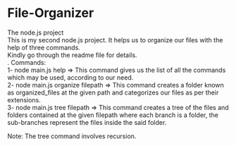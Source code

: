 # File-Organizer</br>
The node.js project</br>
This is my second node.js project. It helps us to organize our files with the help of three commands.</br>
Kindly go through the readme file for details.</br>. 
Commands:</br>
1- node main.js help => This command gives us the list of all the commands which may be used, according to our need.</br>
2- node main.js organize filepath => This command creates a folder known as organized_files at the given path and categorizes our files as per their extensions.</br>
3- node main.js tree filepath => This command creates a tree of the files and folders contained at the given filepath where each branch is a folder, the sub-branches represent the files inside the said folder.</br>   

Note: The tree command involves recursion.</br>
